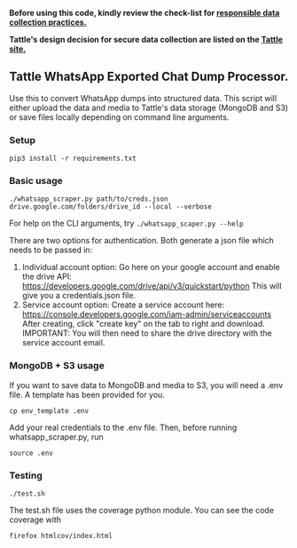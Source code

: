 **Before using this code, kindly review the check-list for [responsible data collection practices.](https://tattle.co.in/products/closed-messaging-checklist/)**

**Tattle's design decision for secure data collection are listed on the [Tattle site.](https://tattle.co.in/products/whatsapp-archiver)**


## Tattle WhatsApp Exported Chat Dump Processor.

Use this to convert WhatsApp dumps into structured data. This script will either upload the data and media to Tattle's data storage (MongoDB and S3) or save files locally depending on command line arguments.


### Setup

    pip3 install -r requirements.txt


### Basic usage

    ./whatsapp_scraper.py path/to/creds.json drive.google.com/folders/drive_id --local --verbose

For help on the CLI arguments, try `./whatsapp_scaper.py --help`

There are two options for authentication. Both generate a json file which needs to be passed in:
1. Individual account option: 
    Go here on your google account and enable the drive API:
    https://developers.google.com/drive/api/v3/quickstart/python
    This will give you a credentials.json file.
2. Service account option:
    Create a service account here:
    https://console.developers.google.com/iam-admin/serviceaccounts
    After creating, click "create key" on the tab to right and download.
    IMPORTANT: You will then need to share the drive directory with the service account email.

### MongoDB + S3 usage

If you want to save data to MongoDB and media to S3, you will need a .env file. A template has been provided for you.

    cp env_template .env

Add your real credentials to the .env file. Then, before running whatsapp_scraper.py, run

    source .env

### Testing

    ./test.sh

The test.sh file uses the coverage python module. You can see the code coverage with

    firefox htmlcov/index.html
